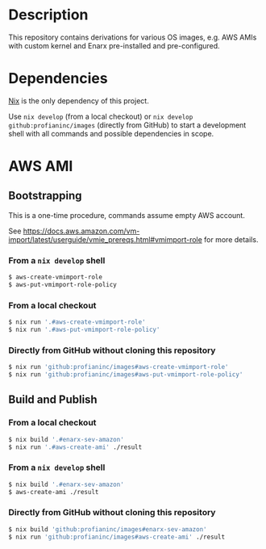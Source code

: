 # Description

This repository contains derivations for various OS images, e.g. AWS AMIs with custom kernel and Enarx pre-installed and pre-configured.

# Dependencies

[Nix](https://nixos.org/download.html#download-nix) is the only dependency of this project.

Use `nix develop` (from a local checkout) or `nix develop github:profianinc/images` (directly from GitHub) to start a development shell with all commands and possible dependencies in scope.

# AWS AMI

## Bootstrapping

This is a one-time procedure, commands assume empty AWS account.

See https://docs.aws.amazon.com/vm-import/latest/userguide/vmie_prereqs.html#vmimport-role for more details.

### From a `nix develop` shell

```sh
$ aws-create-vmimport-role
$ aws-put-vmimport-role-policy
```

### From a local checkout

```sh
$ nix run '.#aws-create-vmimport-role'
$ nix run '.#aws-put-vmimport-role-policy'
```

### Directly from GitHub without cloning this repository

```sh
$ nix run 'github:profianinc/images#aws-create-vmimport-role'
$ nix run 'github:profianinc/images#aws-put-vmimport-role-policy'
```

## Build and Publish

### From a local checkout

```sh
$ nix build '.#enarx-sev-amazon'
$ nix run '.#aws-create-ami' ./result
```

### From a `nix develop` shell

```sh
$ nix build '.#enarx-sev-amazon'
$ aws-create-ami ./result
```

### Directly from GitHub without cloning this repository

```sh
$ nix build 'github:profianinc/images#enarx-sev-amazon'
$ nix run 'github:profianinc/images#aws-create-ami' ./result
```
